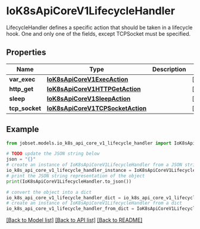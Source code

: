 # IoK8sApiCoreV1LifecycleHandler

LifecycleHandler defines a specific action that should be taken in a lifecycle hook. One and only one of the fields, except TCPSocket must be specified.

## Properties

Name | Type | Description | Notes
------------ | ------------- | ------------- | -------------
**var_exec** | [**IoK8sApiCoreV1ExecAction**](IoK8sApiCoreV1ExecAction.md) |  | [optional] 
**http_get** | [**IoK8sApiCoreV1HTTPGetAction**](IoK8sApiCoreV1HTTPGetAction.md) |  | [optional] 
**sleep** | [**IoK8sApiCoreV1SleepAction**](IoK8sApiCoreV1SleepAction.md) |  | [optional] 
**tcp_socket** | [**IoK8sApiCoreV1TCPSocketAction**](IoK8sApiCoreV1TCPSocketAction.md) |  | [optional] 

## Example

```python
from jobset.models.io_k8s_api_core_v1_lifecycle_handler import IoK8sApiCoreV1LifecycleHandler

# TODO update the JSON string below
json = "{}"
# create an instance of IoK8sApiCoreV1LifecycleHandler from a JSON string
io_k8s_api_core_v1_lifecycle_handler_instance = IoK8sApiCoreV1LifecycleHandler.from_json(json)
# print the JSON string representation of the object
print(IoK8sApiCoreV1LifecycleHandler.to_json())

# convert the object into a dict
io_k8s_api_core_v1_lifecycle_handler_dict = io_k8s_api_core_v1_lifecycle_handler_instance.to_dict()
# create an instance of IoK8sApiCoreV1LifecycleHandler from a dict
io_k8s_api_core_v1_lifecycle_handler_from_dict = IoK8sApiCoreV1LifecycleHandler.from_dict(io_k8s_api_core_v1_lifecycle_handler_dict)
```
[[Back to Model list]](../README.md#documentation-for-models) [[Back to API list]](../README.md#documentation-for-api-endpoints) [[Back to README]](../README.md)


